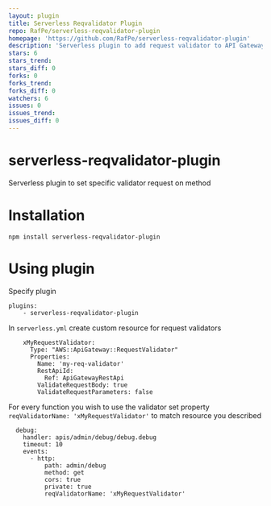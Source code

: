 ```yaml
---
layout: plugin
title: Serverless Reqvalidator Plugin
repo: RafPe/serverless-reqvalidator-plugin
homepage: 'https://github.com/RafPe/serverless-reqvalidator-plugin'
description: 'Serverless plugin to add request validator to API Gateway methods'
stars: 6
stars_trend: 
stars_diff: 0
forks: 0
forks_trend: 
forks_diff: 0
watchers: 6
issues: 0
issues_trend: 
issues_diff: 0
---
```



# serverless-reqvalidator-plugin
Serverless plugin to set specific validator request on method

# Installation 
```
npm install serverless-reqvalidator-plugin
```

# Using plugin
Specify plugin 
```
plugins:
    - serverless-reqvalidator-plugin
```


In `serverless.yml` create custom resource for request validators 

```
    xMyRequestValidator:  
      Type: "AWS::ApiGateway::RequestValidator"
      Properties:
        Name: 'my-req-validator'
        RestApiId: 
          Ref: ApiGatewayRestApi
        ValidateRequestBody: true
        ValidateRequestParameters: false  
```

For every function you wish to use the validator set property `reqValidatorName: 'xMyRequestValidator'` to match resource you described 

```
  debug:
    handler: apis/admin/debug/debug.debug
    timeout: 10
    events:
      - http:
          path: admin/debug
          method: get
          cors: true
          private: true 
          reqValidatorName: 'xMyRequestValidator'
```


